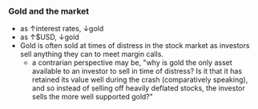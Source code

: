 
### Gold and the market
- as ↑interest rates, ↓gold
- as ↑$USD, ↓gold
- Gold is often sold at times of distress in the stock market as investors sell anything they can to meet margin calls.
    - a contrarian perspective may be, "why is gold the only asset available to an investor to sell in time of distress? Is it that it has retained its value well during the crash (comparatively speaking), and so instead of selling off heavily deflated stocks, the investor sells the more well supported gold?"
